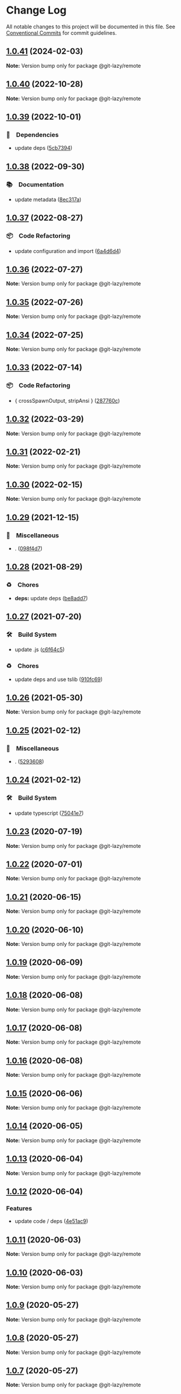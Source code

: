 # Change Log

All notable changes to this project will be documented in this file.
See [Conventional Commits](https://conventionalcommits.org) for commit guidelines.

## [1.0.41](https://github.com/bluelovers/ws-git-lazy/compare/@git-lazy/remote@1.0.40...@git-lazy/remote@1.0.41) (2024-02-03)

**Note:** Version bump only for package @git-lazy/remote





## [1.0.40](https://github.com/bluelovers/ws-git-lazy/compare/@git-lazy/remote@1.0.39...@git-lazy/remote@1.0.40) (2022-10-28)

**Note:** Version bump only for package @git-lazy/remote





## [1.0.39](https://github.com/bluelovers/ws-git-lazy/compare/@git-lazy/remote@1.0.38...@git-lazy/remote@1.0.39) (2022-10-01)



### 📌　Dependencies

* update deps ([5cb7394](https://github.com/bluelovers/ws-git-lazy/commit/5cb739437c77472bd6bc434ce55f845f4214f738))



## [1.0.38](https://github.com/bluelovers/ws-git-lazy/compare/@git-lazy/remote@1.0.37...@git-lazy/remote@1.0.38) (2022-09-30)



### 📚　Documentation

* update metadata ([8ec317a](https://github.com/bluelovers/ws-git-lazy/commit/8ec317aa3c7980d250ea96e1d97e3c303b4e3f6e))



## [1.0.37](https://github.com/bluelovers/ws-git-lazy/compare/@git-lazy/remote@1.0.36...@git-lazy/remote@1.0.37) (2022-08-27)



### 📦　Code Refactoring

* update configuration and import ([6a4d6d4](https://github.com/bluelovers/ws-git-lazy/commit/6a4d6d418dcf351e88a44dcb252269781820309a))



## [1.0.36](https://github.com/bluelovers/ws-git-lazy/compare/@git-lazy/remote@1.0.35...@git-lazy/remote@1.0.36) (2022-07-27)

**Note:** Version bump only for package @git-lazy/remote





## [1.0.35](https://github.com/bluelovers/ws-git-lazy/compare/@git-lazy/remote@1.0.34...@git-lazy/remote@1.0.35) (2022-07-26)

**Note:** Version bump only for package @git-lazy/remote





## [1.0.34](https://github.com/bluelovers/ws-git-lazy/compare/@git-lazy/remote@1.0.33...@git-lazy/remote@1.0.34) (2022-07-25)

**Note:** Version bump only for package @git-lazy/remote





## [1.0.33](https://github.com/bluelovers/ws-git-lazy/compare/@git-lazy/remote@1.0.32...@git-lazy/remote@1.0.33) (2022-07-14)


### 📦　Code Refactoring

* { crossSpawnOutput, stripAnsi } ([287760c](https://github.com/bluelovers/ws-git-lazy/commit/287760c0cc6a540a6d7e2d561afeb9ba5d737d8f))





## [1.0.32](https://github.com/bluelovers/ws-git-lazy/compare/@git-lazy/remote@1.0.31...@git-lazy/remote@1.0.32) (2022-03-29)

**Note:** Version bump only for package @git-lazy/remote





## [1.0.31](https://github.com/bluelovers/ws-git-lazy/compare/@git-lazy/remote@1.0.30...@git-lazy/remote@1.0.31) (2022-02-21)

**Note:** Version bump only for package @git-lazy/remote





## [1.0.30](https://github.com/bluelovers/ws-git-lazy/compare/@git-lazy/remote@1.0.29...@git-lazy/remote@1.0.30) (2022-02-15)

**Note:** Version bump only for package @git-lazy/remote





## [1.0.29](https://github.com/bluelovers/ws-git-lazy/compare/@git-lazy/remote@1.0.28...@git-lazy/remote@1.0.29) (2021-12-15)


### 🔖　Miscellaneous

* . ([098f4d7](https://github.com/bluelovers/ws-git-lazy/commit/098f4d705517f0efeef7ef5e9a15c0a16038bb4b))





## [1.0.28](https://github.com/bluelovers/ws-git-lazy/compare/@git-lazy/remote@1.0.27...@git-lazy/remote@1.0.28) (2021-08-29)


### ♻️　Chores

* **deps:** update deps ([be8add7](https://github.com/bluelovers/ws-git-lazy/commit/be8add78b800730f5056f777b1a94dcf329801ea))





## [1.0.27](https://github.com/bluelovers/ws-git-lazy/compare/@git-lazy/remote@1.0.26...@git-lazy/remote@1.0.27) (2021-07-20)


### 🛠　Build System

* update .js ([c6f64c5](https://github.com/bluelovers/ws-git-lazy/commit/c6f64c52d8aafa63d2e4424bdc36192fe413733f))


### ♻️　Chores

* update deps and use tslib ([910fc69](https://github.com/bluelovers/ws-git-lazy/commit/910fc69537675a16bd0c27bf8d6878196eee51d6))





## [1.0.26](https://github.com/bluelovers/ws-git-lazy/compare/@git-lazy/remote@1.0.25...@git-lazy/remote@1.0.26) (2021-05-30)

**Note:** Version bump only for package @git-lazy/remote





## [1.0.25](https://github.com/bluelovers/ws-git-lazy/compare/@git-lazy/remote@1.0.24...@git-lazy/remote@1.0.25) (2021-02-12)


### 🔖　Miscellaneous

* . ([5293608](https://github.com/bluelovers/ws-git-lazy/commit/529360849e1fb6e74278be035363614635572081))





## [1.0.24](https://github.com/bluelovers/ws-git-lazy/compare/@git-lazy/remote@1.0.23...@git-lazy/remote@1.0.24) (2021-02-12)


### 🛠　Build System

* update typescript ([75041e7](https://github.com/bluelovers/ws-git-lazy/commit/75041e75065a74f02f1d0dd61d72bd83544414cd))





## [1.0.23](https://github.com/bluelovers/ws-git-lazy/compare/@git-lazy/remote@1.0.22...@git-lazy/remote@1.0.23) (2020-07-19)

**Note:** Version bump only for package @git-lazy/remote





## [1.0.22](https://github.com/bluelovers/ws-git-lazy/compare/@git-lazy/remote@1.0.21...@git-lazy/remote@1.0.22) (2020-07-01)

**Note:** Version bump only for package @git-lazy/remote





## [1.0.21](https://github.com/bluelovers/ws-git-lazy/compare/@git-lazy/remote@1.0.20...@git-lazy/remote@1.0.21) (2020-06-15)

**Note:** Version bump only for package @git-lazy/remote





## [1.0.20](https://github.com/bluelovers/ws-git-lazy/compare/@git-lazy/remote@1.0.19...@git-lazy/remote@1.0.20) (2020-06-10)

**Note:** Version bump only for package @git-lazy/remote





## [1.0.19](https://github.com/bluelovers/ws-git-lazy/compare/@git-lazy/remote@1.0.18...@git-lazy/remote@1.0.19) (2020-06-09)

**Note:** Version bump only for package @git-lazy/remote





## [1.0.18](https://github.com/bluelovers/ws-git-lazy/compare/@git-lazy/remote@1.0.17...@git-lazy/remote@1.0.18) (2020-06-08)

**Note:** Version bump only for package @git-lazy/remote





## [1.0.17](https://github.com/bluelovers/ws-git-lazy/compare/@git-lazy/remote@1.0.16...@git-lazy/remote@1.0.17) (2020-06-08)

**Note:** Version bump only for package @git-lazy/remote





## [1.0.16](https://github.com/bluelovers/ws-git-lazy/compare/@git-lazy/remote@1.0.15...@git-lazy/remote@1.0.16) (2020-06-08)

**Note:** Version bump only for package @git-lazy/remote





## [1.0.15](https://github.com/bluelovers/ws-git-lazy/compare/@git-lazy/remote@1.0.14...@git-lazy/remote@1.0.15) (2020-06-06)

**Note:** Version bump only for package @git-lazy/remote





## [1.0.14](https://github.com/bluelovers/ws-git-lazy/compare/@git-lazy/remote@1.0.13...@git-lazy/remote@1.0.14) (2020-06-05)

**Note:** Version bump only for package @git-lazy/remote





## [1.0.13](https://github.com/bluelovers/ws-git-lazy/compare/@git-lazy/remote@1.0.12...@git-lazy/remote@1.0.13) (2020-06-04)

**Note:** Version bump only for package @git-lazy/remote





## [1.0.12](https://github.com/bluelovers/ws-git-lazy/compare/@git-lazy/remote@1.0.11...@git-lazy/remote@1.0.12) (2020-06-04)


### Features

* update code / deps ([4e51ac9](https://github.com/bluelovers/ws-git-lazy/commit/4e51ac92473ecd9d855c0fdbe52530a1b9d4ca82))





## [1.0.11](https://github.com/bluelovers/ws-git-lazy/compare/@git-lazy/remote@1.0.10...@git-lazy/remote@1.0.11) (2020-06-03)

**Note:** Version bump only for package @git-lazy/remote





## [1.0.10](https://github.com/bluelovers/ws-git-lazy/compare/@git-lazy/remote@1.0.9...@git-lazy/remote@1.0.10) (2020-06-03)

**Note:** Version bump only for package @git-lazy/remote





## [1.0.9](https://github.com/bluelovers/ws-git-lazy/compare/@git-lazy/remote@1.0.8...@git-lazy/remote@1.0.9) (2020-05-27)

**Note:** Version bump only for package @git-lazy/remote





## [1.0.8](https://github.com/bluelovers/ws-git-lazy/compare/@git-lazy/remote@1.0.7...@git-lazy/remote@1.0.8) (2020-05-27)

**Note:** Version bump only for package @git-lazy/remote





## [1.0.7](https://github.com/bluelovers/ws-git-lazy/compare/@git-lazy/remote@1.0.6...@git-lazy/remote@1.0.7) (2020-05-27)

**Note:** Version bump only for package @git-lazy/remote
